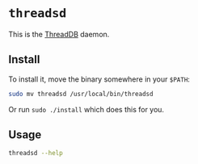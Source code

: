 # `threadsd`

This is the [ThreadDB](https://github.com/singyiu/go-threads/tree/master/threadsd) daemon.

## Install

To install it, move the binary somewhere in your `$PATH`:

```sh
sudo mv threadsd /usr/local/bin/threadsd
```

Or run `sudo ./install` which does this for you.

## Usage

```sh
threadsd --help
```